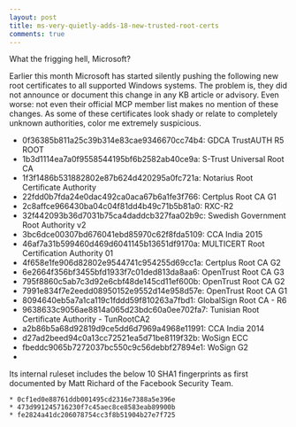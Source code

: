 ```yaml
---
layout: post
title: ms-very-quietly-adds-18-new-trusted-root-certs
comments: true
---
```


What the frigging hell, Microsoft?

Earlier this month Microsoft has started silently pushing the following new root certificates to all supported Windows systems. The problem is, they did not announce or document this change in any KB article or advisory. Even worse: not even their official MCP member list makes no mention of these changes.  As some of these certificates look shady or relate to completely unknown authorities, color me extremely suspicious. 

   * 0f36385b811a25c39b314e83cae9346670cc74b4: GDCA TrustAUTH R5 ROOT
   * 1b3d1114ea7a0f9558544195bf6b2582ab40ce9a: S-Trust Universal Root CA
   * 1f3f1486b531882802e87b624d420295a0fc721a: Notarius Root Certificate Authority
   * 22fdd0b7fda24e0dac492ca0aca67b6a1fe3f766: Certplus Root CA G1
   * 2c8affce966430ba04c04f81dd4b49c71b5b81a0: RXC-R2
   * 32f442093b36d7031b75ca4daddcb327faa02b9c: Swedish Government Root Authority v2
   * 3bc6dce00307bd676041ebd85970c62f8fda5109: CCA India 2015
   * 46af7a31b599460d469d6041145b13651df9170a: MULTICERT Root Certification Authority 01
   * 4f658e1fe906d82802e9544741c954255d69cc1a: Certplus Root CA G2
   * 6e2664f356bf3455bfd1933f7c01ded813da8aa6: OpenTrust Root CA G3
   * 795f8860c5ab7c3d92e6cbf48de145cd11ef600b: OpenTrust Root CA G2
   * 7991e834f7e2eedd08950152e9552d14e958d57e: OpenTrust Root CA G1
   * 8094640eb5a7a1ca119c1fddd59f810263a7fbd1: GlobalSign Root CA - R6
   * 9638633c9056ae8814a065d23bdc60a0ee702fa7: Tunisian Root Certificate Authority - TunRootCA2
   * a2b86b5a68d92819d9ce5dd6d7969a4968e11991: CCA India 2014
   * d27ad2beed94c0a13cc72521ea5d71be8119f32b: WoSign ECC
   * fbeddc9065b7272037bc550c9c56debbf27894e1: WoSign G2
   * 
   

Its internal ruleset includes the below 10 SHA1 fingerprints as first documented by Matt Richard of the Facebook Security Team.

    * 0cf1ed0e88761ddb001495cd2316e7388a5e396e
    * 473d991245716230f7c45aec8ce8583eab89900b
    * fe2824a41dc206078754cc3f8b51904b27e7f725
